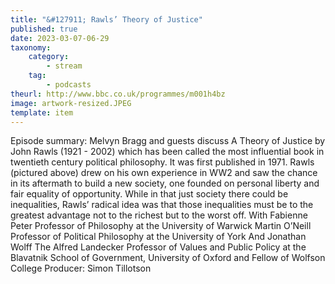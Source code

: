 ```yaml
---
title: "&#127911; Rawls’ Theory of Justice"
published: true
date: 2023-03-07-06-29
taxonomy:
    category:
        - stream
    tag:
        - podcasts
theurl: http://www.bbc.co.uk/programmes/m001h4bz
image: artwork-resized.JPEG
template: item
---
```


Episode summary: Melvyn Bragg and guests discuss A Theory of Justice by John Rawls (1921 - 2002) which has been called the most influential book in twentieth century political philosophy. It was first published in 1971. Rawls (pictured above) drew on his own experience in WW2 and saw the chance in its aftermath to build a new society, one founded on personal liberty and fair equality of opportunity. While in that just society there could be inequalities, Rawls&rsquo; radical idea was that those inequalities must be to the greatest advantage not to the richest but to the worst off. With Fabienne Peter Professor of Philosophy at the University of Warwick Martin O&rsquo;Neill Professor of Political Philosophy at the University of York And Jonathan Wolff The Alfred Landecker Professor of Values and Public Policy at the Blavatnik School of Government, University of Oxford and Fellow of Wolfson College Producer: Simon Tillotson
